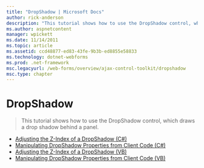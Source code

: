 ```yaml
---
title: "DropShadow | Microsoft Docs"
author: rick-anderson
description: "This tutorial shows how to use the DropShadow control, which draws a drop shadow behind a panel."
ms.author: aspnetcontent
manager: wpickett
ms.date: 11/14/2011
ms.topic: article
ms.assetid: ccd48877-ed83-43fe-9b3b-ed8855e58833
ms.technology: dotnet-webforms
ms.prod: .net-framework
msc.legacyurl: /web-forms/overview/ajax-control-toolkit/dropshadow
msc.type: chapter
---
```

DropShadow
====================
> This tutorial shows how to use the DropShadow control, which draws a drop shadow behind a panel.


- [Adjusting the Z-Index of a DropShadow (C#)](adjusting-the-z-index-of-a-dropshadow-cs.md)
- [Manipulating DropShadow Properties from Client Code (C#)](manipulating-dropshadow-properties-from-client-code-cs.md)
- [Adjusting the Z-Index of a DropShadow (VB)](adjusting-the-z-index-of-a-dropshadow-vb.md)
- [Manipulating DropShadow Properties from Client Code (VB)](manipulating-dropshadow-properties-from-client-code-vb.md)